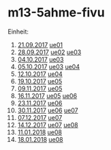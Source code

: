 # m13-5ahme-fivu
Einheit: 
1. [21.09.2017](https://github.com/HTLMechatronics/m13-5ahme-fivu/blob/ritmam13/docs/21.09.2017.md) [ue01](https://github.com/HTLMechatronics/m13-5ahme-fivu/tree/ritmam13/projects/ue01)
2. [28.09.2017](https://github.com/HTLMechatronics/m13-5ahme-fivu/blob/ritmam13/docs/28.09.0217%20.md) [ue02](https://github.com/HTLMechatronics/m13-5ahme-fivu/tree/ritmam13/projects/ue02) [ue03](https://github.com/HTLMechatronics/m13-5ahme-fivu/tree/ritmam13/projects/ue03)
3. [04.10.2017](https://github.com/HTLMechatronics/m13-5ahme-fivu/blob/ritmam13/docs/17.10.04.md) [ue03](https://github.com/HTLMechatronics/m13-5ahme-fivu/tree/ritmam13/projects/ue03)
4. [05.10.2017](https://github.com/HTLMechatronics/m13-5ahme-fivu/blob/ritmam13/docs/17.10.05.md) [ue03](https://github.com/HTLMechatronics/m13-5ahme-fivu/tree/ritmam13/projects/ue03) [ue04](https://github.com/HTLMechatronics/m13-5ahme-fivu/tree/ritmam13/projects/ue04)
5. [12.10.2017](https://github.com/HTLMechatronics/m13-5ahme-fivu/blob/ritmam13/docs/17.10.12.md) [ue04](https://github.com/HTLMechatronics/m13-5ahme-fivu/tree/ritmam13/projects/ue04)
6. [19.10.2017](https://github.com/HTLMechatronics/m13-5ahme-fivu/blob/ritmam13/docs/17.10.19.md) [ue05](https://github.com/HTLMechatronics/m13-5ahme-fivu/tree/ritmam13/projects/ue05)
7. [09.11.2017](https://github.com/HTLMechatronics/m13-5ahme-fivu/blob/ritmam13/docs/17.11.09.md) [ue05](https://github.com/HTLMechatronics/m13-5ahme-fivu/tree/ritmam13/projects/ue05)
8. [16.11.2017](https://github.com/HTLMechatronics/m13-5ahme-fivu/blob/ritmam13/docs/17.11.16.md) [ue05](https://github.com/HTLMechatronics/m13-5ahme-fivu/tree/ritmam13/projects/ue05) [ue06](https://github.com/HTLMechatronics/m13-5ahme-fivu/tree/ritmam13/projects/ue06)
9. [23.11.2017](https://github.com/HTLMechatronics/m13-5ahme-fivu/blob/ritmam13/docs/17.11.23.md) [ue06](https://github.com/HTLMechatronics/m13-5ahme-fivu/tree/ritmam13/projects/ue06)
10. [30.11.2017](https://github.com/HTLMechatronics/m13-5ahme-fivu/blob/ritmam13/docs/17.11.30.md) [ue06](https://github.com/HTLMechatronics/m13-5ahme-fivu/tree/ritmam13/projects/ue06) [ue07](https://github.com/HTLMechatronics/m13-5ahme-fivu/tree/ritmam13/projects/ue07)
11. [07.12.2017](https://github.com/HTLMechatronics/m13-5ahme-fivu/blob/ritmam13/docs/17.12.07.md) [ue07](https://github.com/HTLMechatronics/m13-5ahme-fivu/tree/ritmam13/projects/ue07)
12. [14.12.2017](https://github.com/HTLMechatronics/m13-5ahme-fivu/blob/ritmam13/docs/17.12.14.md) [ue07](https://github.com/HTLMechatronics/m13-5ahme-fivu/tree/ritmam13/projects/ue07) [ue08](https://github.com/HTLMechatronics/m13-5ahme-fivu/tree/ritmam13/projects/ue08)
13. [11.01.2018](https://github.com/HTLMechatronics/m13-5ahme-fivu/blob/ritmam13/docs/18.01.11.md) [ue08](https://github.com/HTLMechatronics/m13-5ahme-fivu/tree/ritmam13/projects/ue08)
14. [18.01.2018]() [ue08](https://github.com/HTLMechatronics/m13-5ahme-fivu/tree/ritmam13/projects/ue08)